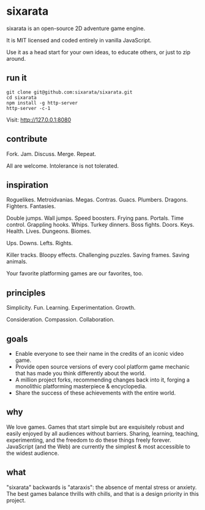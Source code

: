 # sixarata

sixarata is an open-source 2D adventure game engine.

It is MIT licensed and coded entirely in vanilla JavaScript.

Use it as a head start for your own ideas, to educate others, or just to zip around.

## run it

```
git clone git@github.com:sixarata/sixarata.git
cd sixarata
npm install -g http-server
http-server -c-1
```
Visit: http://127.0.0.1:8080

## contribute

Fork. Jam. Discuss. Merge. Repeat.

All are welcome. Intolerance is not tolerated.

## inspiration

Roguelikes. Metroidvanias. Megas. Contras. Guacs. Plumbers. Dragons. Fighters. Fantasies.

Double jumps. Wall jumps. Speed boosters. Frying pans. Portals. Time control. Grappling hooks. Whips. Turkey dinners. Boss fights. Doors. Keys. Health. Lives. Dungeons. Biomes.

Ups. Downs. Lefts. Rights.

Killer tracks. Bloopy effects. Challenging puzzles. Saving frames. Saving animals.

Your favorite platforming games are our favorites, too.

## principles

Simplicity. Fun. Learning. Experimentation. Growth.

Consideration. Compassion. Collaboration.

## goals

* Enable everyone to see their name in the credits of an iconic video game.
* Provide open source versions of every cool platform game mechanic that has made you think differently about the world.
* A million project forks, recommending changes back into it, forging a monolithic platforming masterpiece & encyclopedia.
* Share the success of these achievements with the entire world.

## why

We love games.
Games that start simple but are exquisitely robust and easily enjoyed by all audiences without barriers.
Sharing, learning, teaching, experimenting, and the freedom to do these things freely forever.
JavaScript (and the Web) are currently the simplest & most accessible to the widest audience.

## what

"sixarata" backwards is "ataraxis": the absence of mental stress or anxiety.
The best games balance thrills with chills, and that is a design priority in this project.
